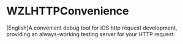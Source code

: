 # WZLHTTPConvenience
[English]A convenient debug tool for iOS http request development, providing an always-working testing server for your HTTP request.
